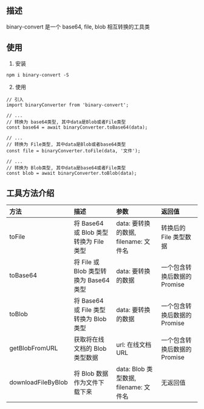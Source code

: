 <!--
 * Author  rhys.zhao
 * Date  2021-09-16 13:23:39
 * LastEditors  rhys.zhao
 * LastEditTime  2023-02-10 15:00:01
 * Description 拖拽、缩放容器组件
-->

## 描述

binary-convert 是一个 base64, file, blob 相互转换的工具类

## 使用

1. 安装

```
npm i binary-convert -S
```

2. 使用

```
// 引入
import binaryConverter from 'binary-convert';

// ...
// 转换为 base64类型, 其中data是Blob或者File类型
const base64 = await binaryConverter.toBase64(data);

// ...
// 转换为 File类型, 其中data是Blob或者base64类型
const file = binaryConverter.toFile(data, '文件');

// ...
// 转换为 Blob类型, 其中data是base64或者File类型
const blob = await binaryConverter.toBlob(data);
```

## 工具方法介绍

| 方法               | 描述                                   | 参数                                  | 返回值                       |
| :----------------- | :------------------------------------- | :------------------------------------ | :--------------------------- |
| toFile             | 将 Base64 或 Blob 类型转换为 File 类型 | data: 要转换的数据, filename: 文件名  | 转换后的 File 类型数据       |
| toBase64           | 将 File 或 Blob 类型转换为 Base64 类型 | data: 要转换的数据                    | 一个包含转换后数据的 Promise |
| toBlob             | 将 Base64 或 File 类型转换为 Blob 类型 | data: 要转换的数据                    | 一个包含转换后数据的 Promise |
| getBlobFromURL     | 获取将在线文档的 Blob 类型数据         | url: 在线文档 URL                     | 一个包含转换后数据的 Promise |
| downloadFileByBlob | 将 Blob 数据作为文件下载下来           | data: Blob 类型数据, filename: 文件名 | 无返回值                     |
